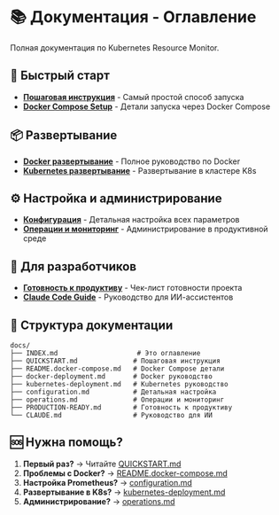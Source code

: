 # 📚 Документация - Оглавление

Полная документация по Kubernetes Resource Monitor.

## 🚀 Быстрый старт

- **[Пошаговая инструкция](QUICKSTART.md)** - Самый простой способ запуска
- **[Docker Compose Setup](README.docker-compose.md)** - Детали запуска через Docker Compose

## 📦 Развертывание

- **[Docker развертывание](docker-deployment.md)** - Полное руководство по Docker
- **[Kubernetes развертывание](kubernetes-deployment.md)** - Развертывание в кластере K8s

## ⚙️ Настройка и администрирование

- **[Конфигурация](configuration.md)** - Детальная настройка всех параметров
- **[Операции и мониторинг](operations.md)** - Администрирование в продуктивной среде

## 🔧 Для разработчиков

- **[Готовность к продуктиву](PRODUCTION-READY.md)** - Чек-лист готовности проекта
- **[Claude Code Guide](CLAUDE.md)** - Руководство для ИИ-ассистентов

## 📁 Структура документации

```
docs/
├── INDEX.md                    # Это оглавление
├── QUICKSTART.md              # Пошаговая инструкция
├── README.docker-compose.md   # Docker Compose детали
├── docker-deployment.md       # Docker руководство
├── kubernetes-deployment.md   # Kubernetes руководство
├── configuration.md           # Детальная настройка
├── operations.md              # Операции и мониторинг
├── PRODUCTION-READY.md        # Готовность к продуктиву
└── CLAUDE.md                  # Руководство для ИИ
```

## 🆘 Нужна помощь?

1. **Первый раз?** → Читайте [QUICKSTART.md](QUICKSTART.md)
2. **Проблемы с Docker?** → [README.docker-compose.md](README.docker-compose.md)
3. **Настройка Prometheus?** → [configuration.md](configuration.md)
4. **Развертывание в K8s?** → [kubernetes-deployment.md](kubernetes-deployment.md)
5. **Администрирование?** → [operations.md](operations.md)